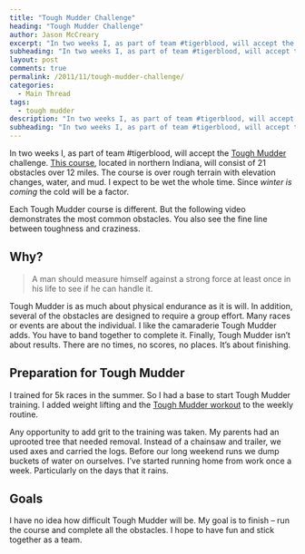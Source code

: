 ```yaml
---
title: "Tough Mudder Challenge"
heading: "Tough Mudder Challenge"
author: Jason McCreary
excerpt: "In two weeks I, as part of team #tigerblood, will accept the Tough Mudder Challenge - a 21 obstacle, 12 miles challenge course."
subheading: "In two weeks I, as part of team #tigerblood, will accept the Tough Mudder Challenge - a 21 obstacle, 12 miles challenge course."
layout: post
comments: true
permalink: /2011/11/tough-mudder-challenge/
categories:
  - Main Thread
tags:
  - tough mudder
description: "In two weeks I, as part of team #tigerblood, will accept the Tough Mudder Challenge - a 21 obstacle, 12 miles challenge course."
subheading: "In two weeks I, as part of team #tigerblood, will accept the Tough Mudder Challenge - a 21 obstacle, 12 miles challenge course."
---
```

In two weeks I, as part of team #tigerblood, will accept the [Tough Mudder][1] challenge. [This course][2], located in northern Indiana, will consist of 21 obstacles over 12 miles. The course is over rough terrain with elevation changes, water, and mud. I expect to be wet the whole time. Since *winter is coming* the cold will be a factor.

Each Tough Mudder course is different. But the following video demonstrates the most common obstacles. You also see the fine line between toughness and craziness.



## Why?

> A man should measure himself against a strong force at least once in his life to see if he can handle it.

Tough Mudder is as much about physical endurance as it is will. In addition, several of the obstacles are designed to require a group effort. Many races or events are about the individual. I like the camaraderie Tough Mudder adds. You have to band together to complete it. Finally, Tough Mudder isn&rsquo;t about results. There are no times, no scores, no places. It&rsquo;s about finishing.

## Preparation for Tough Mudder

I trained for 5k races in the summer. So I had a base to start Tough Mudder training. I added weight lifting and the [Tough Mudder workout][3] to the weekly routine.

Any opportunity to add grit to the training was taken. My parents had an uprooted tree that needed removal. Instead of a chainsaw and trailer, we used axes and carried the logs. Before our long weekend runs we dump buckets of water on ourselves. I&rsquo;ve started running home from work once a week. Particularly on the days that it rains.

## Goals

I have no idea how difficult Tough Mudder will be. My goal is to finish – run the course and complete all the obstacles. I hope to have fun and stick together as a team.

 [1]: http://toughmudder.com "Tough Mudder"
 [2]: http://toughmudder.com/events/indiana-2011/indiana-2011-course-map/ "Tough Mudder Indiana 2011 Course Map"
 [3]: http://toughmudder.com/training-prep/ "Tough Mudder Training"
